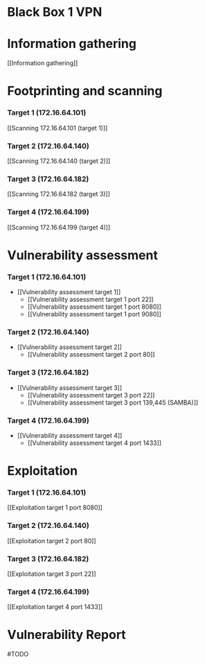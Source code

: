 # Black Box 1 VPN

# Information gathering

[[Information gathering]]

# Footprinting and scanning

### Target 1 (172.16.64.101)

[[Scanning 172.16.64.101 (target 1)]]

### Target 2 (172.16.64.140)

[[Scanning 172.16.64.140 (target 2)]]

### Target 3 (172.16.64.182)

[[Scanning 172.16.64.182 (target 3)]]

### Target 4 (172.16.64.199)

[[Scanning 172.16.64.199 (target 4)]]

# Vulnerability assessment

### Target 1 (172.16.64.101)

- [[Vulnerability assessment target 1]]
	- [[Vulnerability assessment target 1 port 22]]
	- [[Vulnerability assessment target 1 port 8080]]
	- [[Vulnerability assessment target 1 port 9080]]


### Target 2 (172.16.64.140)

- [[Vulnerability assessment target 2]]
	- [[Vulnerability assessment target 2 port 80]]

### Target 3 (172.16.64.182)
- [[Vulnerability assessment target 3]]
	- [[Vulnerability assessment target 3 port 22]]
	- [[Vulnerability assessment target 3 port 139,445 (SAMBA)]]


### Target 4 (172.16.64.199)

- [[Vulnerability assessment target 4]]
	- [[Vulnerability assessment target 4 port 1433]]

# Exploitation

### Target 1 (172.16.64.101)

[[Exploitation target 1 port 8080]]

### Target 2 (172.16.64.140)

[[Exploitation target 2 port 80]]

### Target 3 (172.16.64.182)

[[Exploitation target 3 port 22]]

### Target 4 (172.16.64.199)

[[Exploitation target 4 port 1433]]

# Vulnerability Report

#TODO